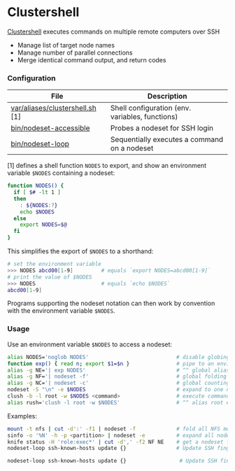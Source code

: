 # Clustershell

[Clustershell](http://cea-hpc.github.com/clustershell/) executes commands on multiple remote computers over SSH

- Manage list of target node names
- Manage number of parallel connections
- Merge identical command output, and return codes

### Configuration

File                                  | Description
--------------------------------------|---------------------------------------
[var/aliases/clustershell.sh][sh] [1] | Shell configuration (env. variables, functions)
[bin/nodeset-accessible][na]          | Probes a nodeset for SSH login
[bin/nodeset-loop][nl]                | Sequentially executes a command on a nodeset 

[1] defines a shell function `NODES` to export, and show an environment variable
`$NODES` containing a nodeset:

```bash
function NODES() {
  if [ $# -lt 1 ]
  then
    : ${NODES:?}
    echo $NODES
  else
    export NODES=$@
  fi
}
```

This simplifies the export of `$NODES` to a shorthand:

```bash
# set the environment variable
>>> NODES abcd00[1-9]         # equals `export NODES=abcd00[1-9]`
# print the value of $NODES
>>> NODES                     # equals `echo $NODES`
abcd00[1-9]
```

Programs supporting the nodeset notation can then work by convention with the
environment variable `$NODES`.

[sh]: ../../var/aliases/clustershell.sh
[na]: ../../bin/nodeset-accessible
[nl]: ../../bin/nodeset-loop

### Usage

Use an environment variable `$NODES` to access a nodeset:

```bash
alias NODES='noglob NODES'                            # disable globing
function exp() { read n; export $1=$n }               # pipe to an environment variable
alias -g NE='| exp NODES'                             # ^^ global alias
alias -g NF='| nodeset -f'                            # global folding
alias -g NC='| nodeset -c'                            # global counting
nodeset -S "\n" -e $NODES                             # expand to one node per line
clush -b -l root -w $NODES <command>                  # execute command on a set of nodes
alias rush='clush -l root -w $NODES'                  # ^^ alias root exec with clush
```

Examples:

```bash
mount -t nfs | cut -d':' -f1 | nodeset -f             # fold all NFS mount points 
sinfo -o '%N' -h -p <partition> | nodeset -e          # expand all nodes for a Slurm partition
knife status -H 'role:exec*' | cut -d',' -f2 NF NE    # get a nodeset from Chef
nodeset-loop ssh-known-hosts update {}                # Update SSH fingerprints of nodeset
```





```bash
nodeset-loop ssh-known-hosts update {}                 # Update SSH fingerprints of ndoeset
```





